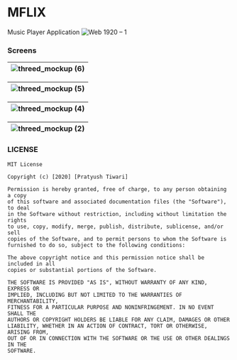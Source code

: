 # MFLIX

Music Player Application
![Web 1920 – 1](https://user-images.githubusercontent.com/42827589/91978337-8ea42280-ed41-11ea-8a89-1c207ab22edd.png)

### Screens
| ![threed_mockup (6)](https://user-images.githubusercontent.com/42827589/91978552-ee9ac900-ed41-11ea-83f7-75e3b19a8669.png) | 
| :-------------: | 

|![threed_mockup (5)](https://user-images.githubusercontent.com/42827589/91978554-f0fd2300-ed41-11ea-80d4-c650bfa878ca.png) | 
| :-------------: | 

|![threed_mockup (4)](https://user-images.githubusercontent.com/42827589/91978558-f22e5000-ed41-11ea-9350-59c0b33b6852.png) | 
| :-------------: | 

|![threed_mockup (2)](https://user-images.githubusercontent.com/42827589/91978567-f5294080-ed41-11ea-8ceb-f9b3a28a32bd.png) | 
| :-------------: | 




### LICENSE
```
MIT License

Copyright (c) [2020] [Pratyush Tiwari]

Permission is hereby granted, free of charge, to any person obtaining a copy
of this software and associated documentation files (the "Software"), to deal
in the Software without restriction, including without limitation the rights
to use, copy, modify, merge, publish, distribute, sublicense, and/or sell
copies of the Software, and to permit persons to whom the Software is
furnished to do so, subject to the following conditions:

The above copyright notice and this permission notice shall be included in all
copies or substantial portions of the Software.

THE SOFTWARE IS PROVIDED "AS IS", WITHOUT WARRANTY OF ANY KIND, EXPRESS OR
IMPLIED, INCLUDING BUT NOT LIMITED TO THE WARRANTIES OF MERCHANTABILITY,
FITNESS FOR A PARTICULAR PURPOSE AND NONINFRINGEMENT. IN NO EVENT SHALL THE
AUTHORS OR COPYRIGHT HOLDERS BE LIABLE FOR ANY CLAIM, DAMAGES OR OTHER
LIABILITY, WHETHER IN AN ACTION OF CONTRACT, TORT OR OTHERWISE, ARISING FROM,
OUT OF OR IN CONNECTION WITH THE SOFTWARE OR THE USE OR OTHER DEALINGS IN THE
SOFTWARE.
```
